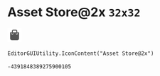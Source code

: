 # Asset Store@2x `32x32`
<img src="/img/Asset%20Store@2x.png" width=32 height=32>

``` CSharp
EditorGUIUtility.IconContent("Asset Store@2x")
```
```
-4391848389275900105
```
